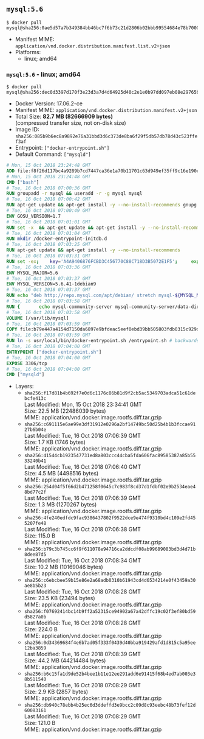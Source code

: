 ## `mysql:5.6`

```console
$ docker pull mysql@sha256:0ae5d57a7b349384bb46bc7f6b73c21d2806b02bbb99554684e78b700094ab62
```

-	Manifest MIME: `application/vnd.docker.distribution.manifest.list.v2+json`
-	Platforms:
	-	linux; amd64

### `mysql:5.6` - linux; amd64

```console
$ docker pull mysql@sha256:dec0d3397d170f3e23d3a7d4d64925d40c2e1e0b97dd097eb08e29765b90ef79
```

-	Docker Version: 17.06.2-ce
-	Manifest MIME: `application/vnd.docker.distribution.manifest.v2+json`
-	Total Size: **82.7 MB (82666909 bytes)**  
	(compressed transfer size, not on-disk size)
-	Image ID: `sha256:085b9b6ec8a9892e76a31bbd3d6c373de8ba6f29f5db57db78d43c523ffef3af`
-	Entrypoint: `["docker-entrypoint.sh"]`
-	Default Command: `["mysqld"]`

```dockerfile
# Mon, 15 Oct 2018 23:24:48 GMT
ADD file:f8f26d117bc4a9289b7cd7447ca36e1a70b11701c63d949ef35ff9c16e190e50 in / 
# Mon, 15 Oct 2018 23:24:48 GMT
CMD ["bash"]
# Tue, 16 Oct 2018 07:00:36 GMT
RUN groupadd -r mysql && useradd -r -g mysql mysql
# Tue, 16 Oct 2018 07:00:42 GMT
RUN apt-get update && apt-get install -y --no-install-recommends gnupg dirmngr && rm -rf /var/lib/apt/lists/*
# Tue, 16 Oct 2018 07:00:49 GMT
ENV GOSU_VERSION=1.7
# Tue, 16 Oct 2018 07:01:01 GMT
RUN set -x 	&& apt-get update && apt-get install -y --no-install-recommends ca-certificates wget && rm -rf /var/lib/apt/lists/* 	&& wget -O /usr/local/bin/gosu "https://github.com/tianon/gosu/releases/download/$GOSU_VERSION/gosu-$(dpkg --print-architecture)" 	&& wget -O /usr/local/bin/gosu.asc "https://github.com/tianon/gosu/releases/download/$GOSU_VERSION/gosu-$(dpkg --print-architecture).asc" 	&& export GNUPGHOME="$(mktemp -d)" 	&& gpg --keyserver ha.pool.sks-keyservers.net --recv-keys B42F6819007F00F88E364FD4036A9C25BF357DD4 	&& gpg --batch --verify /usr/local/bin/gosu.asc /usr/local/bin/gosu 	&& gpgconf --kill all 	&& rm -rf "$GNUPGHOME" /usr/local/bin/gosu.asc 	&& chmod +x /usr/local/bin/gosu 	&& gosu nobody true 	&& apt-get purge -y --auto-remove ca-certificates wget
# Tue, 16 Oct 2018 07:01:04 GMT
RUN mkdir /docker-entrypoint-initdb.d
# Tue, 16 Oct 2018 07:03:25 GMT
RUN apt-get update && apt-get install -y --no-install-recommends 		pwgen 		perl 	&& rm -rf /var/lib/apt/lists/*
# Tue, 16 Oct 2018 07:03:31 GMT
RUN set -ex; 	key='A4A9406876FCBD3C456770C88C718D3B5072E1F5'; 	export GNUPGHOME="$(mktemp -d)"; 	gpg --keyserver ha.pool.sks-keyservers.net --recv-keys "$key"; 	gpg --export "$key" > /etc/apt/trusted.gpg.d/mysql.gpg; 	gpgconf --kill all; 	rm -rf "$GNUPGHOME"; 	apt-key list > /dev/null
# Tue, 16 Oct 2018 07:03:36 GMT
ENV MYSQL_MAJOR=5.6
# Tue, 16 Oct 2018 07:03:37 GMT
ENV MYSQL_VERSION=5.6.41-1debian9
# Tue, 16 Oct 2018 07:03:37 GMT
RUN echo "deb http://repo.mysql.com/apt/debian/ stretch mysql-${MYSQL_MAJOR}" > /etc/apt/sources.list.d/mysql.list
# Tue, 16 Oct 2018 07:03:58 GMT
RUN { 		echo mysql-community-server mysql-community-server/data-dir select ''; 		echo mysql-community-server mysql-community-server/root-pass password ''; 		echo mysql-community-server mysql-community-server/re-root-pass password ''; 		echo mysql-community-server mysql-community-server/remove-test-db select false; 	} | debconf-set-selections 	&& apt-get update && apt-get install -y mysql-server="${MYSQL_VERSION}" && rm -rf /var/lib/apt/lists/* 	&& rm -rf /var/lib/mysql && mkdir -p /var/lib/mysql /var/run/mysqld 	&& chown -R mysql:mysql /var/lib/mysql /var/run/mysqld 	&& chmod 777 /var/run/mysqld 	&& find /etc/mysql/ -name '*.cnf' -print0 		| xargs -0 grep -lZE '^(bind-address|log)' 		| xargs -rt -0 sed -Ei 's/^(bind-address|log)/#&/' 	&& echo '[mysqld]\nskip-host-cache\nskip-name-resolve' > /etc/mysql/conf.d/docker.cnf
# Tue, 16 Oct 2018 07:03:58 GMT
VOLUME [/var/lib/mysql]
# Tue, 16 Oct 2018 07:03:59 GMT
COPY file:b79e447a4154d7150da6897e9bfdeac5eef0ebd39bb505803fdb0315c929d983 in /usr/local/bin/ 
# Tue, 16 Oct 2018 07:03:59 GMT
RUN ln -s usr/local/bin/docker-entrypoint.sh /entrypoint.sh # backwards compat
# Tue, 16 Oct 2018 07:04:00 GMT
ENTRYPOINT ["docker-entrypoint.sh"]
# Tue, 16 Oct 2018 07:04:00 GMT
EXPOSE 3306/tcp
# Tue, 16 Oct 2018 07:04:00 GMT
CMD ["mysqld"]
```

-	Layers:
	-	`sha256:f17d81b4b692f7e0d6c1176c86b81d9f2cb5ac5349703adca51c61debcfe413c`  
		Last Modified: Mon, 15 Oct 2018 23:34:41 GMT  
		Size: 22.5 MB (22486039 bytes)  
		MIME: application/vnd.docker.image.rootfs.diff.tar.gzip
	-	`sha256:c691115e6ae99e3df31912e0296a2bf14749bc50d25b4b1b3fccae9127b6b04e`  
		Last Modified: Tue, 16 Oct 2018 07:06:39 GMT  
		Size: 1.7 KB (1746 bytes)  
		MIME: application/vnd.docker.image.rootfs.diff.tar.gzip
	-	`sha256:41544cb1923547731ed8a803ccc44cba5fda606fac89585387a85b5533240b41`  
		Last Modified: Tue, 16 Oct 2018 07:06:40 GMT  
		Size: 4.5 MB (4498516 bytes)  
		MIME: application/vnd.docker.image.rootfs.diff.tar.gzip
	-	`sha256:254d04f5f66d2b471258f0645c7c983f8cd37d1fdbf02e9b2534eae48bd77c2f`  
		Last Modified: Tue, 16 Oct 2018 07:06:39 GMT  
		Size: 1.3 MB (1270267 bytes)  
		MIME: application/vnd.docker.image.rootfs.diff.tar.gzip
	-	`sha256:4fe240edfdc9fac9386437802f9522dce9e474f9310bd4c109e2fd455207fe48`  
		Last Modified: Tue, 16 Oct 2018 07:06:38 GMT  
		Size: 115.0 B  
		MIME: application/vnd.docker.image.rootfs.diff.tar.gzip
	-	`sha256:b79c3b745cc6f9f611078e94716ca2ddcdf08ab99689083bd3d4d71b8dee87d5`  
		Last Modified: Tue, 16 Oct 2018 07:08:34 GMT  
		Size: 10.2 MB (10169046 bytes)  
		MIME: application/vnd.docker.image.rootfs.diff.tar.gzip
	-	`sha256:c6ebcbee59b15e86e2a68adb0310b61943cd4d6534214e0f43459a30ae8b5b23`  
		Last Modified: Tue, 16 Oct 2018 07:08:28 GMT  
		Size: 23.5 KB (23494 bytes)  
		MIME: application/vnd.docker.image.rootfs.diff.tar.gzip
	-	`sha256:f07692414bc14b9ff2a52315ce94902a67a42dffc19c02f3ef80bd59d5827a0b`  
		Last Modified: Tue, 16 Oct 2018 07:08:28 GMT  
		Size: 224.0 B  
		MIME: application/vnd.docker.image.rootfs.diff.tar.gzip
	-	`sha256:0d34369684f4e6b7ad05f333f0439d40bba919429afd1d815c5a95ee12ba3859`  
		Last Modified: Tue, 16 Oct 2018 07:08:39 GMT  
		Size: 44.2 MB (44214484 bytes)  
		MIME: application/vnd.docker.image.rootfs.diff.tar.gzip
	-	`sha256:b6c15fa1d9de52b4bee1b11e12ee291add6e91415f68b4ed7ab003e38b511540`  
		Last Modified: Tue, 16 Oct 2018 07:08:29 GMT  
		Size: 2.9 KB (2857 bytes)  
		MIME: application/vnd.docker.image.rootfs.diff.tar.gzip
	-	`sha256:db940c78ebb4b25ec6d3ddeffd3e9bcc2c09d8c93eebc48b73fef12d60083161`  
		Last Modified: Tue, 16 Oct 2018 07:08:29 GMT  
		Size: 121.0 B  
		MIME: application/vnd.docker.image.rootfs.diff.tar.gzip
